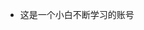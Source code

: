 - 这是一个小白不断学习的账号

<!---
fuminwu/fuminwu is a ✨ special ✨ repository because its `README.md` (this file) appears on your GitHub profile.
You can click the Preview link to take a look at your changes.
--->

